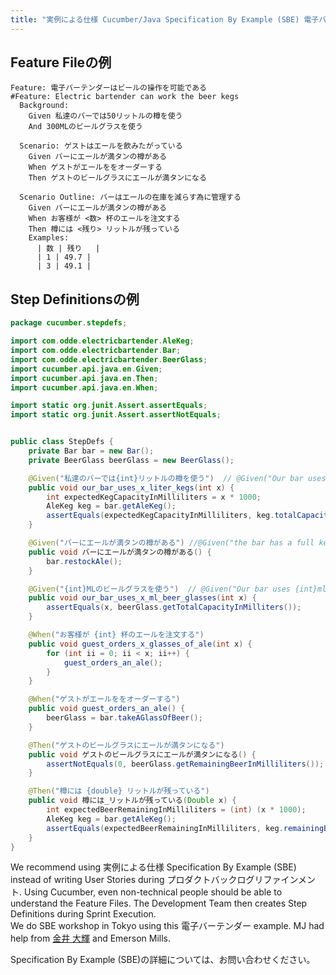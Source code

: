 ```yaml
---
title: "実例による仕様 Cucumber/Java Specification By Example (SBE) 電子バーテンダー"
---
```

## Feature Fileの例

~~~ Gherkin
Feature: 電子バーテンダーはビールの操作を可能である
#Feature: Electric bartender can work the beer kegs
  Background:
    Given 私達のバーでは50リットルの樽を使う
    And 300MLのビールグラスを使う

  Scenario: ゲストはエールを飲みたがっている
    Given バーにエールが満タンの樽がある
    When ゲストがエールををオーダーする
    Then ゲストのビールグラスにエールが満タンになる

  Scenario Outline: バーはエールの在庫を減らす為に管理する
    Given バーにエールが満タンの樽がある
    When お客様が <数> 杯のエールを注文する
    Then 樽には <残り> リットルが残っている
    Examples:
      | 数 | 残り   |
      | 1 | 49.7 |
      | 3 | 49.1 |

~~~

## Step Definitionsの例
~~~ Java
package cucumber.stepdefs;

import com.odde.electricbartender.AleKeg;
import com.odde.electricbartender.Bar;
import com.odde.electricbartender.BeerGlass;
import cucumber.api.java.en.Given;
import cucumber.api.java.en.Then;
import cucumber.api.java.en.When;

import static org.junit.Assert.assertEquals;
import static org.junit.Assert.assertNotEquals;


public class StepDefs {
    private Bar bar = new Bar();
    private BeerGlass beerGlass = new BeerGlass();

    @Given("私達のバーでは{int}リットルの樽を使う")  // @Given("Our bar uses {int} liter kegs")
    public void our_bar_uses_x_liter_kegs(int x) {
        int expectedKegCapacityInMilliliters = x * 1000;
        AleKeg keg = bar.getAleKeg();
        assertEquals(expectedKegCapacityInMilliliters, keg.totalCapacityInMilliliters());
    }

    @Given("バーにエールが満タンの樽がある") //@Given("the bar has a full keg of ale")
    public void バーにエールが満タンの樽がある() {
        bar.restockAle();
    }

    @Given("{int}MLのビールグラスを使う")  // @Given("Our bar uses {int}ml beer glasses")
    public void our_bar_uses_x_ml_beer_glasses(int x) {
        assertEquals(x, beerGlass.getTotalCapacityInMilliters());
    }

    @When("お客様が {int} 杯のエールを注文する")
    public void guest_orders_x_glasses_of_ale(int x) {
        for (int ii = 0; ii < x; ii++) {
            guest_orders_an_ale();
        }
    }

    @When("ゲストがエールををオーダーする")
    public void guest_orders_an_ale() {
        beerGlass = bar.takeAGlassOfBeer();
    }

    @Then("ゲストのビールグラスにエールが満タンになる")
    public void ゲストのビールグラスにエールが満タンになる() {
        assertNotEquals(0, beerGlass.getRemainingBeerInMilliliters());
    }

    @Then("樽には {double} リットルが残っている")
    public void 樽には_リットルが残っている(Double x) {
        int expectedBeerRemainingInMilliliters = (int) (x * 1000);
        AleKeg keg = bar.getAleKeg();
        assertEquals(expectedBeerRemainingInMilliliters, keg.remainingBeerInMilliliters());
    }
}
~~~

We recommend using 実例による仕様 Specification By Example (SBE) instead of writing User Stories during プロダクトバックログリファインメント.  Using Cucumber, even non-technical people should be able to understand the Feature Files.  The Development Team then creates Step Definitions during Sprint Execution.  
We do SBE workshop in Tokyo using this 電子バーテンダー example.  MJ had help from [金井 大輝](https://www.odd-e.jp/team_06/) and Emerson Mills.

Specification By Example (SBE)の詳細については、お問い合わせください。
